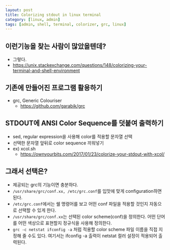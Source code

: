```yaml
---
layout: post
title: Colorizing stdout in linux terminal
category: [linux, admin]
tags: [admin, shell, terminal, colorizer, grc, linux]
---
```


## 이런기능을 찾는 사람이 많았을텐데?
- 그렇다.
- https://unix.stackexchange.com/questions/148/colorizing-your-terminal-and-shell-environment

## 기존에 만들어진 프로그램 활용하기
- grc, Generic Colouriser
  - https://github.com/garabik/grc

## STDOUT에 ANSI Color Sequence를 덧붙여 출력하기
- sed, regular expression을 사용해 color를 적용할 문자열 선택
- 선택한 문자열 앞뒤로 color sequence 끼워넣기
- ex) xcol.sh
  - https://ownyourbits.com/2017/01/23/colorize-your-stdout-with-xcol/

## 그래서 선택은?
- 제공되는 grc의 기능이면 충분하다.
- `/usr/share/grc/conf.xx, /etc/grc.conf`를 입맛에 맞게 configuration하면 된다.
- `/etc/grc.conf`에서는 쉘 명령어를 보고 어떤 conf 파일을 적용할 것인지 자동으로 선택할 수 있게 한다.
- `/usr/share/grc/conf.xx`는 선택된 color scheme(conf)을 정의한다. 어떤 단어를 어떤 색상으로 표현할지 정규식을 사용해 정의한다.
- `grc -c netstat ifconfig -a` 처럼 적용할 color scheme 파일 이름을 직접 지정해 줄 수도 있다. 여기서는 ifconfig -a 출력이 netstat 컬러 설정이 적용되어 출력된다.
